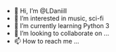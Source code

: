- 👋 Hi, I’m @LDaniill
- 👀 I’m interested in music, sci-fi
- 🌱 I’m currently learning Python 3
- 💞️ I’m looking to collaborate on ...
- 📫 How to reach me ...

<!---
LDaniill/LDaniill is a ✨ special ✨ repository because its `README.md` (this file) appears on your GitHub profile.
You can click the Preview link to take a look at your changes.
--->
